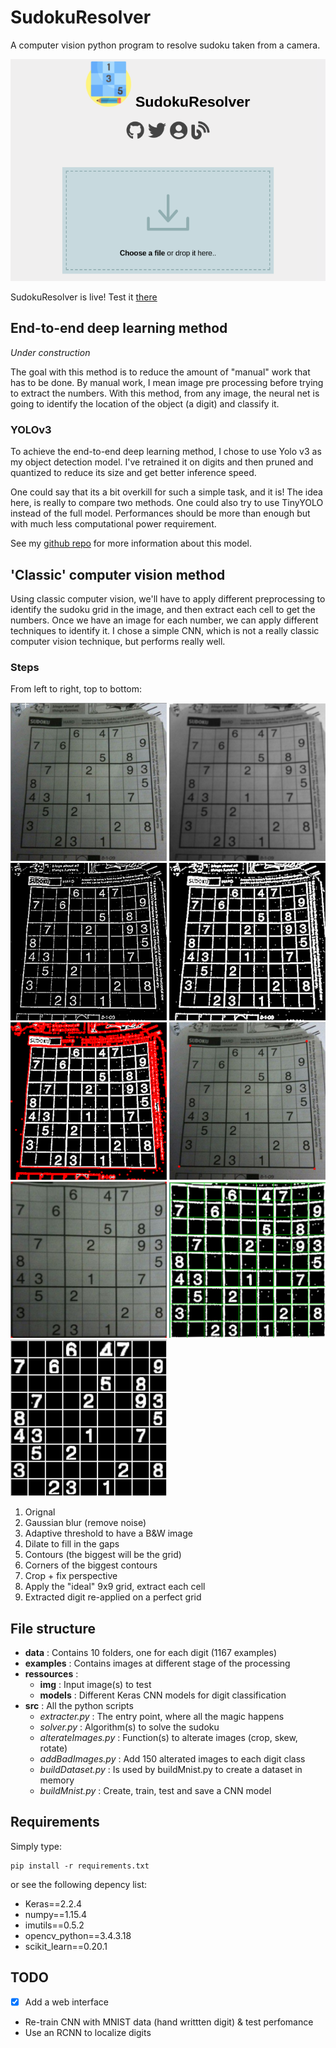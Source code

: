 # SudokuResolver

A computer vision python program to resolve sudoku taken from a camera.

<p align="center">
    <img src="ressources/web.png" alt="web itnerface screenshot">
</p>

SudokuResolver is live! Test it [there](http://projects.victormeunier.com/sudoku/sudoku.html)

## End-to-end deep learning method

*Under construction*

The goal with this method is to reduce the amount of "manual" work that has to be done. By manual work, I mean image pre processing before trying to extract the numbers. With this method, from any image, the neural net is going to identify the location of the object (a digit) and classify it.

### YOLOv3

To achieve the end-to-end deep learning method, I chose to use Yolo v3 as my object detection model. I've retrained it on digits and then pruned and quantized to reduce its size and get better inference speed.

One could say that its a bit overkill for such a simple task, and it is! The idea here, is really to compare two methods. One could also try to use TinyYOLO instead of the full model. Performances should be more than enough but with much less computational power requirement.

See my [github repo](https://github.com/MrEliptik/YOLOv3_digits.git) for more information about this model.

## 'Classic' computer vision method

Using classic computer vision, we'll have to apply different preprocessing to identify the sudoku grid in the image, and then extract each cell to get the numbers. Once we have an image for each number, we can apply different techniques to identify it. I chose a simple CNN, which is not a really classic computer vision technique, but performs really well.

### Steps

From left to right, top to bottom:

<p>
    <img src="examples/original.png" width=250>
    <img src="examples/blurred.png" width=250>
    <img src="examples/adaptive_treshold.png" width=250>
    <img src="examples/dilated.png" width=250>
    <img src="examples/contours.png" width=250>
    <img src="examples/corners.png" width=250>
    <img src="examples/cropped_perspective_fixed.png" width=250>
    <img src="examples/grid_applied.png" width=250>
    <img src="examples/result.png" width=250>
</p>

1. Orignal
2. Gaussian blur (remove noise)
3. Adaptive threshold to have a B&W image
4. Dilate to fill in the gaps
5. Contours (the biggest will be the grid)
6. Corners of the biggest contours
7. Crop + fix perspective
8. Apply the "ideal" 9x9 grid, extract each cell
9. Extracted digit re-applied on a perfect grid

## File structure

- **data**        : Contains 10 folders, one for each digit (1167 examples)
- **examples**    : Contains images at different stage of the processing
- **ressources**  :
  - **img**               : Input image(s) to test
  - **models**            : Different Keras CNN models for digit classification
- **src**         : All the python scripts
  - *extracter.py*      : The entry point, where all the magic happens
  - *solver.py*         : Algorithm(s) to solve the sudoku
  - *alterateImages.py* : Function(s) to alterate images (crop, skew, rotate)
  - *addBadImages.py*   : Add 150 alterated images to each digit class
  - *buildDataset.py*   : Is used by buildMnist.py to create a dataset in memory
  - *buildMnist.py*     : Create, train, test and save a CNN model

## Requirements

Simply type:

    pip install -r requirements.txt

or see the following depency list:

- Keras==2.2.4
- numpy==1.15.4
- imutils==0.5.2
- opencv_python==3.4.3.18
- scikit_learn==0.20.1

## TODO 
- [x] Add a web interface
- Re-train CNN with MNIST data (hand writtten digit) & test perfomance
- Use an RCNN to localize digits
